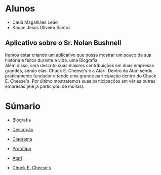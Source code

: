 # Alunos
- Cauã Magalhães Leão
- Kauan Jesus Oliveira Santos

## Aplicativo sobre o Sr. Nolan Bushnell
Iremos estar criando um aplicativo que possa mostrar um pouco da sua história e feitos durante a vida, uma Biografia.<br>
Além disso, será descrito suas maiores contribuições em duas empresas grandes, sendo elas: Chuck E. Cheese's e a Atari. Dentro da Atari sendo praticamente fundador e tendo uma grande participação dentro do Chuck E. Cheese's. Por último mostraremos suas participações em várias outras empresas (ele ja participou de muitas).

# Súmario
- <a href="https://github.com/MrMagalhaes/Nolan-Bushnell/wiki/Biografia">Biografia</a>

- <a href="https://github.com/MrMagalhaes/Nolan-Bushnell/wiki/Descri%C3%A7%C3%A3o">Descrição</a>

- <a href="https://github.com/MrMagalhaes/Nolan-Bushnell/wiki/Diagrama">Diagrama</a>

- <a href="https://github.com/MrMagalhaes/Nolan-Bushnell/wiki/Prot%C3%B3tipo">Protótipo</a>

- <a href="https://github.com/MrMagalhaes/Nolan-Bushnell/wiki/Atari">Atari</a>

- <a href="https://github.com/MrMagalhaes/Nolan-Bushnell/wiki/Chuck-E.-Cheese's">Chuck E. Cheese's</a>
